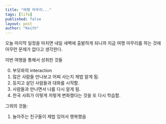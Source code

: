 ```yaml
---
title: "여행 마무리..."
tags: [life]
published: false
layout: post
author: "Keith"
---
```


오늘 마지막 일정을 마치면 내일 새벽에 출발하게 되니까 지금 여행 마무리를 하는 것에 아무런 문제가 없다고 생각한다.

이번 여행을 통해서 성취한 것들

0. 부모와의 interaction
1. 많은 사람들 만나보고 어찌 사는지 제법 알게 됨.
2. 등지고 살던 사람들과 대화를 시작함.
3. 사람들과 만나면서 나를 다시 알게 됨.
4. 한국 사회가 이렇게 저렇게 변화했다는 것을 또 다시 학습함.

그외의 것들:

1. 놀아주는 친구들이 제법 있어서 행복했음

